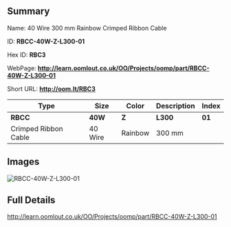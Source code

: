 

## Summary
 
Name: 40 Wire 300 mm Rainbow Crimped Ribbon Cable

ID: __RBCC-40W-Z-L300-01__

Hex ID: __RBC3__

WebPage: __http://learn.oomlout.co.uk/OO/Projects/oomp/part/RBCC-40W-Z-L300-01__

Short URL: __http://oom.lt/RBC3__


| Type   | Size   | Color   | Description   | Index   |    
| ----- | ------   | ------   | -----   | ----   |    
| __RBCC__   					| __40W__   					| __Z__    						| __L300__    					| __01__ |    
| Crimped Ribbon Cable		| 40 Wire	| Rainbow		| 300 mm	| 	|

## Images
![RBCC-40W-Z-L300-01](http://oomlout.com/oomp-gen/parts/RBCC-40W-Z-L300-01/RBCC-40W-Z-L300-01_420.jpg)

## Full Details

 http://learn.oomlout.co.uk/OO/Projects/oomp/part/RBCC-40W-Z-L300-01


